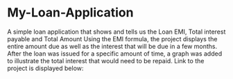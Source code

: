 # My-Loan-Application
A simple loan application that shows and tells us the Loan EMI, Total interest payable and Total Amount
Using the EMI formula, the project displays the entire amount due as well as the interest that will be due in a few months. 
After the loan was issued for a specific amount of time, a graph was added to illustrate the total interest that would need to be repaid. 
Link to the project is displayed below:

